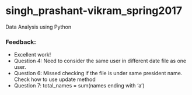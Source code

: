 # singh_prashant-vikram_spring2017
 Data Analysis using Python
### Feedback:
- Excellent work!
- Question 4: Need to consider the same user in different date file as one user. 
- Question 6: Missed checking if the file is under same president name. Check how to use update method
- Question 7: total_names = sum(names ending with ‘a’)